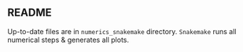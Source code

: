 ## README

Up-to-date files are in `numerics_snakemake` directory. `Snakemake` runs all numerical steps & generates all plots.

